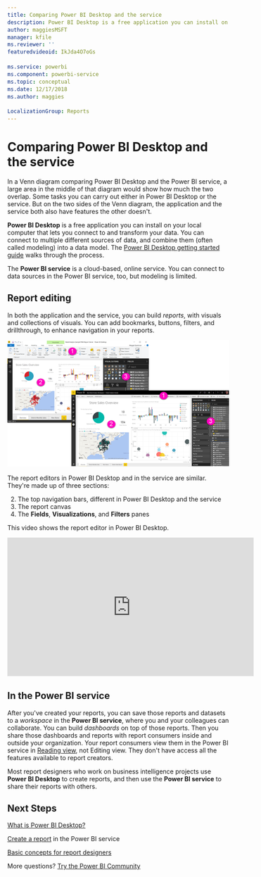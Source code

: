 ```yaml
---
title: Comparing Power BI Desktop and the service
description: Power BI Desktop is a free application you can install on your local computer to connect to, transform, and visualize your data. The Power BI service is a cloud-based, online service, where you connect to and visualize your data, and distribute it to your end users. 
author: maggiesMSFT
manager: kfile
ms.reviewer: ''
featuredvideoid: IkJda4O7oGs

ms.service: powerbi
ms.component: powerbi-service
ms.topic: conceptual
ms.date: 12/17/2018
ms.author: maggies

LocalizationGroup: Reports
---
```

# Comparing Power BI Desktop and the service

In a Venn diagram comparing Power BI Desktop and the Power BI service, a large area in the middle of that diagram would show how much the two overlap. Some tasks you can carry out either in Power BI Desktop or the service. But on the two sides of the Venn diagram, the application and the service both also have features the other doesn't.  

**Power BI Desktop** is a free application you can install on your local computer that lets you connect to and transform your data. You can connect to multiple different sources of data, and combine them (often called modeling) into a data model. The [Power BI Desktop getting started guide](desktop-getting-started.md) walks through the process.

The **Power BI service** is a cloud-based, online service. You can connect to data sources in the Power BI service, too, but modeling is limited. 

## Report editing

In both the application and the service, you can build *reports*, with visuals and collections of visuals. You can add bookmarks, buttons, filters, and drillthrough, to enhance navigation in your reports.

![Editing a report in Power BI Desktop or in the service](media/service-service-vs-desktop/power-bi-editing-desktop-service.png)

The report editors in Power BI Desktop and in the service are similar. They're made up of three sections:  

2. The top navigation bars, different in Power BI Desktop and the service    
3. The report canvas     
1. The **Fields**, **Visualizations**, and **Filters** panes

This video shows the report editor in Power BI Desktop. 

<iframe width="560" height="315" src="https://www.youtube.com/embed/IkJda4O7oGs" frameborder="0" allowfullscreen></iframe>

## In the Power BI service

After you've created your reports, you can save those reports and datasets to a *workspace* in the **Power BI service**, where you and your colleagues can collaborate. You can build *dashboards* on top of those reports. Then you share those dashboards and reports with report consumers inside and outside your organization. Your report consumers view them in the Power BI service in [Reading view](consumer/end-user-reading-view.md), not Editing view. They don't have access all the features available to report creators. 

Most report designers who work on business intelligence projects use **Power BI Desktop** to create reports, and then use the **Power BI service** to share their reports with others.

## Next Steps

[What is Power BI Desktop?](desktop-what-is-desktop.md)

[Create a report](service-report-create-new.md) in the Power BI service

[Basic concepts for report designers](service-basic-concepts.md)

More questions? [Try the Power BI Community](http://community.powerbi.com/)

